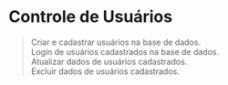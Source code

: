 # Controle de Usuários

>Criar e cadastrar usuários na base de dados.  
Login de usuários cadastrados na base de dados.  
Atualizar dados de usuários cadastrados.  
Excluir dados de usuários cadastrados.